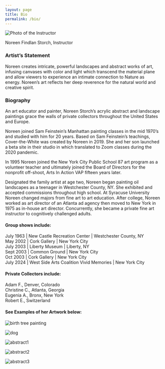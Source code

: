 ```yaml
---
layout: page
title: Bio
permalink: /bio/
---
```


![Photo of the Instructor](./images/profile.jpeg)

Noreen Findlan Storch, Instructor

### Artist’s Statement

Noreen creates intricate, powerful landscapes and abstract works of art, infusing canvases with color and light which transcend the material plane and allow viewers to experience an intimate connection to Nature as energy. Noreen’s art reflects her deep reverence for the natural world and creative spirit.  

### Biography

An art educator and painter, Noreen Storch’s acrylic abstract and landscape paintings grace the walls of private collectors throughout the United States and Europe.

Noreen joined Sam Feinstein’s Manhattan painting classes in the mid 1970’s and studied with him for 20 years. Based on Sam Feinstein’s teachings, Cover-the-White was created by Noreen in 2019. She and her son launched a beta site in their studio in which translated to Zoom classes during the 2020 pandemic.

In 1995 Noreen joined the New York City Public School 87 art program as a volunteer teacher and ultimately joined the Board of Directors for the nonprofit off-shoot, Arts In Action VAP fifteen years later.  

Designated the family artist at age two, Noreen began painting oil landscapes as a teenager in Westchester County, NY. She exhibited and accepted commissions throughout high school. At Syracuse University Noreen changed majors from fine art to art education. After college, Noreen worked as art director of an Atlanta ad agency then moved to New York in 1975 as in-house art director. Concurrently, she became a private fine art instructor to cognitively challenged adults. 

#### Group shows include:  
July 1963 | New Castle Recreation Center | Westchester County, NY  
May 2002 | Cork Gallery | New York City  
July 2003 | Liberty Museum | Liberty, NY  
Sept 2003 | Common Ground | New York City  
Oct 2003 | Cork Gallery | New York City  
July 2024 | West Side Arts Coalition Vivid Memories | New York City

#### Private  Collectors include:  
Adam F., Denver, Colorado  
Christine C., Atlanta, Georgia  
Eugenia A., Bronx, New York  
Robert E., Switzerland  


#### See Examples of her Artwork below:

![birth tree painting](./images/birch.jpeg)

![dog](./images/dog.jpeg)

![abstract1](./images/abstract1.jpeg)

![abstract2](./images/abstract2.jpeg)

![abstract3](./images/abstract3.jpeg)
